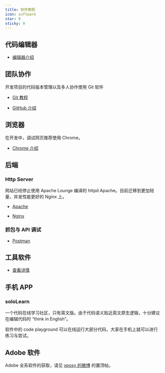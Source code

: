 ```yaml
---
title: 软件教程
icon: software
star: 9
sticky: 9
---
```


## 代码编辑器

- [编辑器介绍](editor.md)

## 团队协作

开发项目的代码版本管理以及多人协作使用 Git 软件

- [Git 教程](git/readme.md)

- [GitHub 介绍](../code/github/readme.md)

## 浏览器

在开发中，调试网页推荐使用 Chrome。

- [Chrome 介绍](Chrome/readme.md)

## 后端

### Http Server

网站已经停止使用 Apache Lounge 编译的 httpd Apache。目前迁移到更加轻量，并发性能更好的 Nginx 上。

- [Apache](Apache.md) <MyBadge text="停止使用" type="warn" />

- [Nginx](nginx.md)

### 抓包与 API 调试

- [Postman](postman.md)

## 工具软件

- [查看详情](tool/readme.md)

## 手机 APP

### soloLearn

一个代码在线学习社区，只有英文版。由于代码语义贴近英文原生逻辑，十分建议在编辑代码时 “think in English”。

软件中的 code playground 可以在线运行大部分代码，大家在手机上就可以进行练习与尝试。

## Adobe 软件

Adobe 全系软件的获取，请见 [vposy 的微博](https://www.weibo.com/vposy) 的置顶帖。
